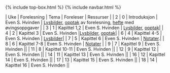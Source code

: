 {% include top-box.html %} <!-- Kode for å inkludere boksen på toppen av siden. Se _config.yml for å gjøre endringer. -->
{% include navbar.html %} <!-- Kode for navigasjonsmeny. Se navbar.html for å gjøre endringer. -->
<!-- Gjør endringer under her -->

| Uke | Forelesning | Tema | Foreleser | Ressurser | 
| 2 | 0 | Introduksjon |  Even S. Hvinden | [Lysbilder](https://www.dropbox.com/s/04d7detrng2hw51/forelesning_1_sok1010_1016_v22.pdf?dl=0), [opptak](https://uit.cloud.panopto.eu/Panopto/Pages/Viewer.aspx?id=ac9f74c5-f849-4951-90d9-ae1c007e92c1) av forelesning, [hefte](https://www.dropbox.com/s/qlh9vo171ldm4yb/hefte.pdf?dl=0) med øvingsoppgaver |
| 3 | 1 | Kapittel 1,2 |  Even S. Hvinden | [Lysbilder](https://www.dropbox.com/s/nk3c61y3hpgz41v/forelesning_2_sok1010_1016_v22.pdf?dl=0), [opptak](https://uit.cloud.panopto.eu/Panopto/Pages/Viewer.aspx?id=8b5f747a-777b-47a2-97a2-ae2100be8f84)|
| 4 | 2 | Kapittel 3 |  Even S. Hvinden |[Lysbilder](https://www.dropbox.com/s/i5etkpf2mkhff5l/forelesning_3_sok1010_1016_v22.pdf?dl=0), [opptak](https://uit.cloud.panopto.eu/Panopto/Pages/Viewer.aspx?id=c347ae9f-3b3e-43bb-80fa-ae2e0088c37c)|
| 6 | 4 | Kapittel 4-5 |  Even S. Hvinden | [Lysbilder](https://www.dropbox.com/s/ayc3bq6sicimyb3/forelesning_4_sok1010_1016_v22.pdf?dl=0)|
| 7 | 5 | Kapittel 6 |  Even S. Hvinden | [Notater](https://www.dropbox.com/s/d82wff8x4gnr4a6/sok1010_forelesning5_notat.pdf?dl=0).|
| 8 | 6 | Kapittel 7-8 |  Even S. Hvinden | [Notater](https://www.dropbox.com/s/074bcfldoea8ero/notat_forelesning_6_sok1010.pdf?dl=0) |
| 9 | 7 | Kapittel 9 |  Even S. Hvinden ||
| 11 | 8 | Kapittel 10-11 |  Even S. Hvinden ||
| 12 | 9 | Kapittel 12 |  Even S. Hvinden ||
| 14 | 11 | Kapittel 13 |  Even S. Hvinden ||
| 16 | 12 | Kapittel 14 |  Even S. Hvinden ||
| 17 | 13 | Kapittel 15 |  Even S. Hvinden ||
| 18 | 14 | Kapittel 16 |  Even S. Hvinden ||
